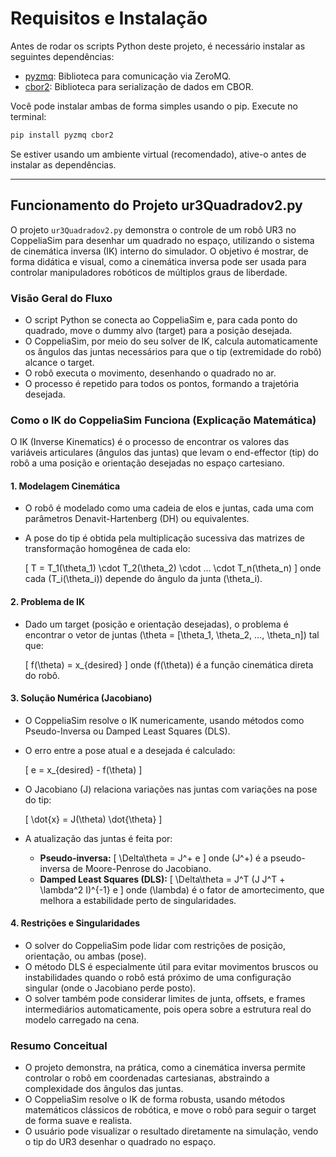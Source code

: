 # Requisitos e Instalação

Antes de rodar os scripts Python deste projeto, é necessário instalar as seguintes dependências:

- [pyzmq](https://pypi.org/project/pyzmq/): Biblioteca para comunicação via ZeroMQ.
- [cbor2](https://pypi.org/project/cbor2/): Biblioteca para serialização de dados em CBOR.

Você pode instalar ambas de forma simples usando o pip. Execute no terminal:

```bash
pip install pyzmq cbor2
```

Se estiver usando um ambiente virtual (recomendado), ative-o antes de instalar as dependências.

---

## Funcionamento do Projeto ur3Quadradov2.py

O projeto `ur3Quadradov2.py` demonstra o controle de um robô UR3 no CoppeliaSim para desenhar um quadrado no espaço, utilizando o sistema de cinemática inversa (IK) interno do simulador. O objetivo é mostrar, de forma didática e visual, como a cinemática inversa pode ser usada para controlar manipuladores robóticos de múltiplos graus de liberdade.

### Visão Geral do Fluxo
- O script Python se conecta ao CoppeliaSim e, para cada ponto do quadrado, move o dummy alvo (target) para a posição desejada.
- O CoppeliaSim, por meio do seu solver de IK, calcula automaticamente os ângulos das juntas necessários para que o tip (extremidade do robô) alcance o target.
- O robô executa o movimento, desenhando o quadrado no ar.
- O processo é repetido para todos os pontos, formando a trajetória desejada.

### Como o IK do CoppeliaSim Funciona (Explicação Matemática)
O IK (Inverse Kinematics) é o processo de encontrar os valores das variáveis articulares (ângulos das juntas) que levam o end-effector (tip) do robô a uma posição e orientação desejadas no espaço cartesiano.

#### 1. Modelagem Cinemática
- O robô é modelado como uma cadeia de elos e juntas, cada uma com parâmetros Denavit-Hartenberg (DH) ou equivalentes.
- A pose do tip é obtida pela multiplicação sucessiva das matrizes de transformação homogênea de cada elo:
  
  \[
  T = T_1(\theta_1) \cdot T_2(\theta_2) \cdot ... \cdot T_n(\theta_n)
  \]
  onde cada \(T_i(\theta_i)\) depende do ângulo da junta \(\theta_i\).

#### 2. Problema de IK
- Dado um target (posição e orientação desejadas), o problema é encontrar o vetor de juntas \(\theta = [\theta_1, \theta_2, ..., \theta_n]\) tal que:
  
  \[
  f(\theta) = x_{desired}
  \]
  onde \(f(\theta)\) é a função cinemática direta do robô.

#### 3. Solução Numérica (Jacobiano)
- O CoppeliaSim resolve o IK numericamente, usando métodos como Pseudo-Inversa ou Damped Least Squares (DLS).
- O erro entre a pose atual e a desejada é calculado:
  
  \[
  e = x_{desired} - f(\theta)
  \]
- O Jacobiano \(J\) relaciona variações nas juntas com variações na pose do tip:
  
  \[
  \dot{x} = J(\theta) \dot{\theta}
  \]
- A atualização das juntas é feita por:
  
  - **Pseudo-inversa:**
    \[
    \Delta\theta = J^+ e
    \]
    onde \(J^+\) é a pseudo-inversa de Moore-Penrose do Jacobiano.
  - **Damped Least Squares (DLS):**
    \[
    \Delta\theta = J^T (J J^T + \lambda^2 I)^{-1} e
    \]
    onde \(\lambda\) é o fator de amortecimento, que melhora a estabilidade perto de singularidades.

#### 4. Restrições e Singularidades
- O solver do CoppeliaSim pode lidar com restrições de posição, orientação, ou ambas (pose).
- O método DLS é especialmente útil para evitar movimentos bruscos ou instabilidades quando o robô está próximo de uma configuração singular (onde o Jacobiano perde posto).
- O solver também pode considerar limites de junta, offsets, e frames intermediários automaticamente, pois opera sobre a estrutura real do modelo carregado na cena.

### Resumo Conceitual
- O projeto demonstra, na prática, como a cinemática inversa permite controlar o robô em coordenadas cartesianas, abstraindo a complexidade dos ângulos das juntas.
- O CoppeliaSim resolve o IK de forma robusta, usando métodos matemáticos clássicos de robótica, e move o robô para seguir o target de forma suave e realista.
- O usuário pode visualizar o resultado diretamente na simulação, vendo o tip do UR3 desenhar o quadrado no espaço.